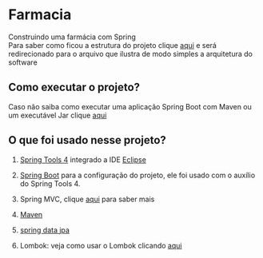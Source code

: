 # Farmacia
Construindo uma farmácia com Spring </br>
Para saber como ficou a estrutura do projeto clique [aqui](https://github.com/JeanCarlos2017/Farmacia/blob/master/diagrama%20simples%20da%20farm%C3%A1cia.pdf) e será redirecionado para o arquivo que ilustra de modo simples a arquitetura do software

## Como executar o projeto? 
Caso não saiba como executar uma aplicação Spring Boot com Maven ou um executável Jar clique [aqui](https://www.codeflow.site/pt/article/spring-boot-run-maven-vs-executable-jar)

## O que foi usado nesse projeto?

 1. [Spring Tools 4](https://spring.io/tools) integrado a IDE [Eclipse](https://www.eclipse.org/downloads/download.php?file=/oomph/epp/2020-12/R/eclipse-inst-jre-win64.exe)
 
 2. [Spring Boot](https://start.spring.io/) para a configuração do projeto, ele foi usado com o auxílio do Spring Tools 4.
 
 3. Spring MVC, clique [aqui](https://blog.algaworks.com/spring-mvc/) para saber mais 
 
 4. [Maven](https://maven.apache.org/)
 
 6. [spring data jpa](https://spring.io/projects/spring-data)
 7. Lombok: veja como usar o Lombok clicando [aqui](https://medium.com/collabcode/projeto-lombok-escrevendo-menos-c%C3%B3digo-em-java-8fc87b379209)
